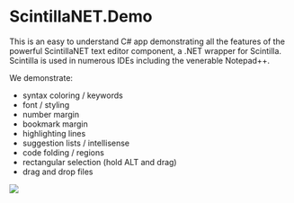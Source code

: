 # ScintillaNET.Demo
This is an easy to understand C# app demonstrating all the features of the powerful ScintillaNET text editor component, a .NET wrapper for Scintilla. Scintilla is used in numerous IDEs including the venerable Notepad++.

We demonstrate:

- syntax coloring / keywords
- font / styling
- number margin
- bookmark margin
- highlighting lines
- suggestion lists / intellisense
- code folding / regions
- rectangular selection (hold ALT and drag)
- drag and drop files

![](https://github.com/hgupta9/ScintillaNET.Demo/raw/master/images/demo1.png)
